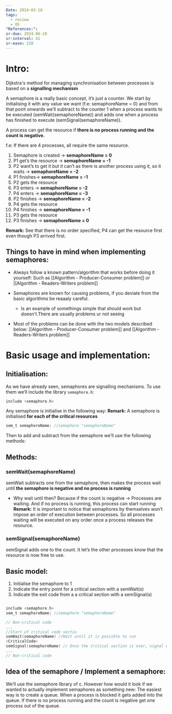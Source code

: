```yaml
---
Date: 2024-03-18
tags:
  - review
  - OS
"References:":
sr-due: 2024-06-10
sr-interval: 41
sr-ease: 210
---
```

# Intro:
Dijkstra's method for managing synchronisation between processes is based on a **signalling mechanism** 

A semaphore is a really basic concept, it’s just a counter. We start by initialising it with any value we want (f.e: semaphoreName = 0) and from that point onwards we’ll subtract to the counter 1 when a process wants to be executed (semWait(semaphoreName)) and adds one when a process has finished to execute (semSignal(semaphoreName)).

A process can get the resource if **there is no process running and the count is negative.**


f.e: If there are 4 processes, all require the same resource. 
1. Semaphore is created → **semaphoreName = 0** 
2. P1 get’s the resource → **semaphoreName = -1**
3. P2 want’s to get it but it can’t as there is another process using it, so it waits → **semaphoreName = -2**
4. P1 finishes→ **semaphoreName = -1**
5. P2 gets the resource 
6. P3 enters → **semaphoreName = -2**
7. P4 enters → **semaphoreName = -3**
8. P2 finishes → **semaphoreName = -2**
9. P4 gets the resource 
10. P4 finishes → **semaphoreName = -1**
11. P3 gets the resource
12. P3 finishes → **semaphoreName = 0**

**Remark:** See that there is no order specified, P4 can get the resource first even though P3 arrived first.

## Things to have in mind when implementing semaphores:

+ Always follow a known pattern/algorithm that works before doing it yourself: Such as [[Algorithm - Producer-Consumer problem]] or [[Algorithm - Readers-Writers problem]]

+ Semaphores are known for causing problems, if you deviate from the basic algorithms be reaaaly careful.
	+ Is an example of somethings simple that should work but doesn't.There are usually problems ur not seeing

+ Most of the problems can be done with the two models described below: [[Algorithm - Producer-Consumer problem]] and [[Algorithm - Readers-Writers problem]]

# Basic usage and implementation:
## Initialisation: 
As we have already seen, semaphores are signalling mechanisms. To use them we’ll include the library `semaphore.h`:

```c
include <semaphore.h>
```

Any semaphore is initialise in the following way:
**Remark:** A semaphore is initialised **for each of the critical resources**

```c
sem_t semaphoreName; //semaphore "semaphoreName"
```

Then to add and subtract from the semaphore we’ll use the following methods: 

## Methods: 
### semWait(semaphoreName)
semWait subtracts one from the semaphore, then makes the process wait until **the semaphore is negative and no process is running**
+ Why wait until then? Because if the count is negative → Processes are waiting. And if no process is running, this process can start running 
**Remark:** It is important to notice that semaphores by themselves won’t impose an order of execution between processes. So all processes waiting will be executed on any order once a process releases the resource.
### semSignal(semaphoreName)
semSignal adds one to the count. It let’s the other processes know that the resource is now free to use. 
## Basic model:
1. Initialise the semaphore to 1
2. Indicate the entry point for a critical section with a semWait(s) 
3. Indicate the  exit code from a a critical section with a semSignal(s)

```c

include <semaphore.h>
sem_t semaphoreName; //semaphore "semaphoreName"

// Non-critical code
...
//Start of critical code sectio
semWait(semaphoreName) //Wait until it is possible to run
<CriticalCode>
semSignal(semaphoreName) // Once the critical section is over, signal exit
...
// Non-critical code

```


## Idea of the semaphore / Implement a semaphore: 
We’ll use the semaphore library of c. However how would it look if we wanted to actually implement semaphores as something new:
	The easiest way is to create a queue. When a process is blocked it gets added into the queue. If there is no process running and the count is negative get one process out of the queue. 
